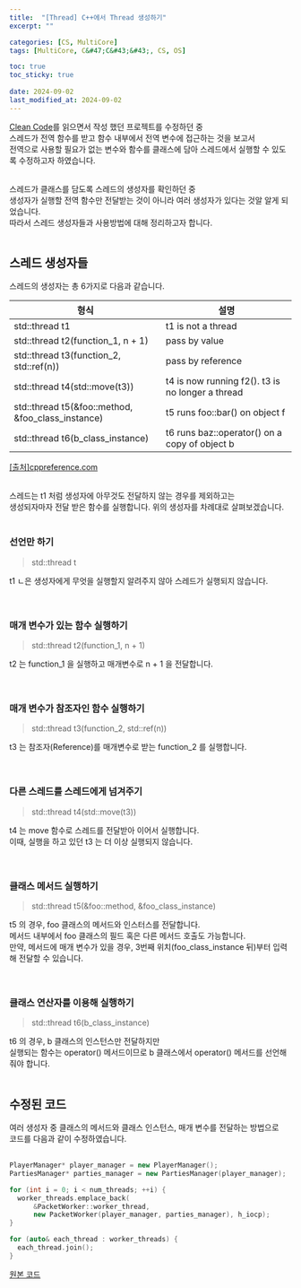 ```yaml
---
title:  "[Thread] C++에서 Thread 생성하기"
excerpt: ""

categories: [CS, MultiCore]
tags: [MultiCore, C&#47;C&#43;&#43;, CS, OS]

toc: true
toc_sticky: true
 
date: 2024-09-02
last_modified_at: 2024-09-02
---
```


[Clean Code](https://mgcllee.github.io/categories/cleancode/)를 읽으면서 작성 했던 프로젝트를 수정하던 중  
스레드가 전역 함수를 받고 함수 내부에서 전역 변수에 접근하는 것을 보고서  
전역으로 사용할 필요가 없는 변수와 함수를 클래스에 담아 스레드에서 실행할 수 있도록 수정하고자 하였습니다.  
<br/>

스레드가 클래스를 담도록 스레드의 생성자를 확인하던 중  
생성자가 실행할 전역 함수만 전달받는 것이 아니라 여러 생성자가 있다는 것알 알게 되었습니다.  
따라서 스레드 생성자들과 사용방법에 대해 정리하고자 합니다.  
<br/>

## 스레드 생성자들

스레드의 생성자는 총 6가지로 다음과 같습니다.  

|형식|설명|
|---|---|
|std::thread t1 | t1 is not a thread |
|std::thread t2(function_1, n + 1) | pass by value|
|std::thread t3(function_2, std::ref(n)) | pass by reference|
|std::thread t4(std::move(t3)) | t4 is now running f2(). t3 is no longer a thread|
|std::thread t5(&foo::method, &foo_class_instance) | t5 runs foo::bar() on object f|
|std::thread t6(b_class_instance) | t6 runs baz::operator() on a copy of object b|

[[출처]cppreference.com](https://en.cppreference.com/w/cpp/thread/thread/thread)  
<br/>

스레드는 t1 처럼 생성자에 아무것도 전달하지 않는 경우를 제외하고는  
생성되자마자 전달 받은 함수를 실행합니다. 위의 생성자를 차례대로 살펴보겠습니다.  
<br/>

### 선언만 하기

> std::thread t

t1 ㄴ은 생성자에게 무엇을 실행할지 알려주지 않아 스레드가 실행되지 않습니다.  
<br/>
<br/>

### 매개 변수가 있는 함수 실행하기

> std::thread t2(function_1, n + 1)

t2 는 function_1 을 실행하고 매개변수로 n + 1 을 전달합니다.  
<br/>
<br/>

### 매개 변수가 참조자인 함수 실행하기

> std::thread t3(function_2, std::ref(n))

t3 는 참조자(Reference)를 매개변수로 받는 function_2 를 실행합니다.  
<br/>
<br/>

### 다른 스레드를 스레드에게 넘겨주기

> std::thread t4(std::move(t3))

t4 는 move 함수로 스레드를 전달받아 이어서 실행합니다.  
이때, 실행을 하고 있던 t3 는 더 이상 실행되지 않습니다.  
<br/>
<br/>

### 클래스 메서드 실행하기

> std::thread t5(&foo::method, &foo_class_instance) 

t5 의 경우, foo 클래스의 메서드와 인스터스를 전달합니다.  
메서드 내부에서 foo 클래스의 필드 혹은 다른 메서드 호출도 가능합니다.  
만약, 메서드에 매개 변수가 있을 경우, 3번째 위치(foo_class_instance 뒤)부터 입력해 전달할 수 있습니다.  
<br/>
<br/>

### 클래스 연산자를 이용해 실행하기

> std::thread t6(b_class_instance)

t6 의 경우, b 클래스의 인스턴스만 전달하지만  
실행되는 함수는 operator() 메서드이므로 b 클래스에서 operator() 메서드를 선언해줘야 합니다.  
<br/>

## 수정된 코드

여러 생성자 중 클래스의 메서드와 클래스 인스턴스, 매개 변수를 전달하는 방법으로  
코드를 다음과 같이 수정하였습니다.  
<br/>

```c++
PlayerManager* player_manager = new PlayerManager();
PartiesManager* parties_manager = new PartiesManager(player_manager);

for (int i = 0; i < num_threads; ++i) {
  worker_threads.emplace_back(
      &PacketWorker::worker_thread,
      new PacketWorker(player_manager, parties_manager), h_iocp);
}

for (auto& each_thread : worker_threads) {
  each_thread.join();
}
```

[원본 코드](https://github.com/Mgcllee/PokeHunter/blob/33102b4255965654129af61a1015601e5772fe60/PokeHunter_Server/IOCPServer/PacketWorker.cpp#L197)